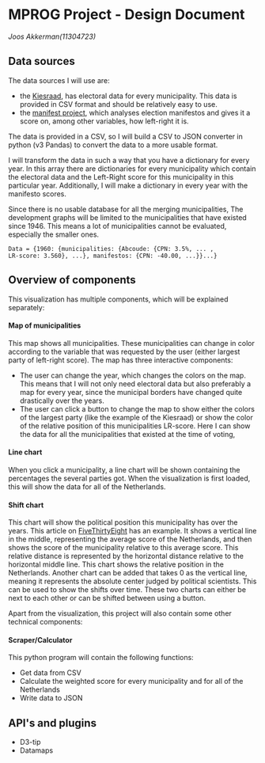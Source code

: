 # MPROG Project - Design Document
*Joos Akkerman(11304723)*

## Data sources
The data sources I will use are:
* the [Kiesraad](https://www.verkiezingsuitslagen.nl/verkiezingen/detail/TK20170315), has electoral data for every municipality. This data is provided in CSV format and should be relatively easy to use.
* the [manifest project](https://manifesto-project.wzb.eu/), which analyses election manifestos and gives it a score on, among other variables, how left-right it is.

The data is provided in a CSV, so I will build a CSV to JSON converter in python (v3 Pandas) to convert the data to a more usable format.

I will transform the data in such a way that you have a dictionary for every year. In this array there are dictionaries for every municipality which contain the electoral data and the Left-Right score for this municipality in this particular year. Additionally, I will make a dictionary in every year with the manifesto scores.

Since there is no usable database for all the merging municipalities, The development graphs will be limited to the municipalities that have existed since 1946. This means a lot of municipalities cannot be evaluated, especially the smaller ones. 

<code>Data = {1960: {municipalities: {Abcoude: {CPN: 3.5%, ... , LR-score: 3.560}, ...}, manifestos: {CPN: -40.00, ...}}...}</code>

## Overview of components

This visualization has multiple components, which will be explained separately:

#### Map of municipalities
This map shows all municipalities. These municipalities can change in color according to the variable that was requested by the user (either largest party of left-right score). The map has three interactive components:
* The user can change the year, which changes the colors on the map. This means that I will not only need electoral data but also preferably a map for every year, since the municipal borders have changed quite drastically over the years.
* The user can click a button to change the map to show either the colors of the largest party (like the example of the Kiesraad) or show the color of the relative position of this municipalities LR-score. Here I can show the data for all the municipalities that existed at the time of voting,

#### Line chart
When you click a municipality, a line chart will be shown containing the percentages the several parties got. When the visualization is first loaded, this will show the data for all of the Netherlands.

#### Shift chart
This chart will show the political position this municipality has over the years. This article on [FiveThirtyEight](https://fivethirtyeight.com/features/americas-electoral-map-is-changing/) has an example. It shows a vertical line in the middle, representing the average score of the Netherlands, and then shows the score of the municipality relative to this average score. This relative distance is represented by the horizontal distance relative to the horizontal middle line. This chart shows the relative position in the Netherlands.
Another chart can be added that takes 0 as the vertical line, meaning it represents the absolute center judged by political scientists. This can be used to show the shifts over time.
These two charts can either be next to each other or can be shifted between using a button.

Apart from the visualization, this project will also contain some other technical components:

#### Scraper/Calculator
This python program will contain the following functions:
* Get data from CSV
* Calculate the weighted score for every municipality and for all of the Netherlands
* Write data to JSON

## API's and plugins
* D3-tip
* Datamaps
